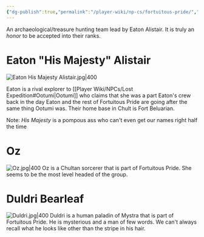 ```yaml
---
{"dg-publish":true,"permalink":"/player-wiki/np-cs/fortuitous-pride/","noteIcon":""}
---
```


An archaeological/treasure hunting team lead by Eaton Alistair. It is truly an *honor* to be accepted into their ranks.

# Eaton "His Majesty" Alistair

![Eaton His Majesty Alistair.jpg|400](/img/user/Portraits/Eaton%20His%20Majesty%20Alistair.jpg)

Eaton is a rival explorer to [[Player Wiki/NPCs/Lost Expedition#Ootumi\|Ootumi]] who claims that she was a part Eaton's crew back in the day
Eaton and the rest of Fortuitous Pride are going after the same thing Ootumi was.
Their home base in Chult is Fort Beluarian.

Note: *His Majesty* is a pompous ass who can't even get our names right half the time

# Oz

![Oz.jpg|400](/img/user/Portraits/Oz.jpg)
Oz is a Chultan sorcerer that is part of Fortuitous Pride. She seems to be the most level headed of the group.

# Duldri Bearleaf

![Duldri.jpg|400](/img/user/Portraits/Duldri.jpg)
Duldri is a human paladin of Mystra that is part of Fortuitous Pride. He is mysterious and a man of few words. We can't always recall what he looks like other than the stripe in his hair.